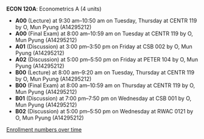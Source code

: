 **ECON 120A**: Econometrics A (4 units)

- **A00** (Lecture) at 9:30 am–10:50 am on Tuesday, Thursday at CENTR 119 by O, Mun Pyung (A14295212)
- **A00** (Final Exam) at 8:00 am–10:59 am on Tuesday at CENTR 119 by O, Mun Pyung (A14295212)
- **A01** (Discussion) at 3:00 pm–3:50 pm on Friday at CSB 002 by O, Mun Pyung (A14295212)
- **A02** (Discussion) at 5:00 pm–5:50 pm on Friday at PETER 104 by O, Mun Pyung (A14295212)
- **B00** (Lecture) at 8:00 am–9:20 am on Tuesday, Thursday at CENTR 119 by O, Mun Pyung (A14295212)
- **B00** (Final Exam) at 8:00 am–10:59 am on Thursday at CENTR 119 by O, Mun Pyung (A14295212)
- **B01** (Discussion) at 7:00 pm–7:50 pm on Wednesday at CSB 001 by O, Mun Pyung (A14295212)
- **B02** (Discussion) at 5:00 pm–5:50 pm on Wednesday at RWAC 0121 by O, Mun Pyung (A14295212)

[Enrollment numbers over time](./ECON120A.tsv)
